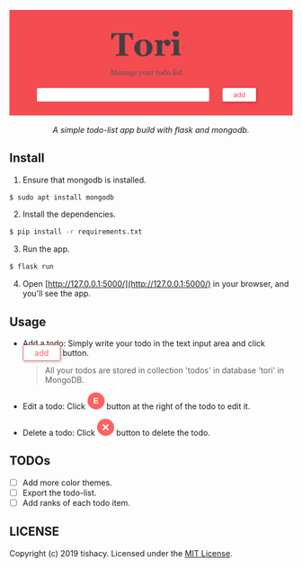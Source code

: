 <p align="center">
  <img src="./static/images/main.png">
</p>
<p align="center">
  <i>A simple todo-list app build with flask and mongodb.</i>
</p>

## Install
1. Ensure that mongodb is installed.
  ```bash
  $ sudo apt install mongodb
  ```
2. Install the dependencies.
  ```bash
  $ pip install -r requirements.txt
  ```
3. Run the app.
  ```bash
  $ flask run
  ```
4. Open [http://127.0.0.1:5000/](http://127.0.0.1:5000/) in your browser, and you'll see the app.

## Usage
- Add a todo: Simply write your todo in the text input area and click <span style="
    font-size:14px;
    padding: 5px 20px;
    border: 1px solid #ef5f5f;
    border-radius: 3px;
    background-color: #fff;
    color: #ff5f5f;
    box-shadow: 1px 1px 5px 0 rgba(0,0,0,0.30)">add</span> button.
  > All your todos are stored in collection 'todos' in database 'tori' in MongoDB.

- Edit a todo: Click <span style="
    display: inline-block;
    width: 30px;
    height: 30px;
    border-radius: 25px;
    overflow: hidden;
    background-color: #ff5f5f;
    text-align: center;
    line-height: 30px;
    font-size: 15px;
    font-family: arial;
    font-weight: 700;
    color: #fff;
    box-shadow: 1px 1px 0 0 rgba(0,0,0,0.2)">E</span> button at the right of the todo to edit it.

- Delete a todo: Click <span style="
    display: inline-block;
    width: 30px;
    height: 30px;
    border-radius: 25px;
    overflow: hidden;
    background-color: #ff5f5f;
    text-align: center;
    line-height: 30px;
    font-size: 24px;
    font-family: arial;
    font-weight: 700;
    color: #fff;
    box-shadow: 1px 1px 0 0 rgba(0,0,0,0.2)">×</span> button to delete the todo.

## TODOs
- [ ] Add more color themes.
- [ ] Export the todo-list.
- [ ] Add ranks of each todo item.

## LICENSE

Copyright (c) 2019 tishacy.
Licensed under the [MIT License](./LICENSE).
